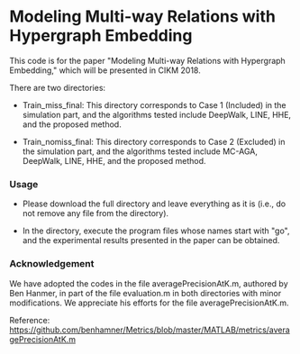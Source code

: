 # Modeling Multi-way Relations with Hypergraph Embedding
This code is for the paper "Modeling Multi-way Relations with Hypergraph Embedding," which will be presented in CIKM 2018.

There are two directories:

* Train_miss_final: This directory corresponds to Case 1 (Included) in the simulation part, and the algorithms tested include DeepWalk, LINE, HHE, and the proposed method.

* Train_nomiss_final: This directory corresponds to Case 2 (Excluded) in the simulation part, and the algorithms tested include MC-AGA, DeepWalk, LINE, HHE, and the proposed method.

### Usage

* Please download the full directory and leave everything as it is (i.e., do not remove any file from the directory).

* In the directory, execute the program files whose names start with "go", and the experimental results presented in the paper can be obtained.

### Acknowledgement
We have adopted the codes in the file averagePrecisionAtK.m, authored by Ben Hanmer, in part of the file evaluation.m in both directories with minor modifications. We appreciate his efforts for the file averagePrecisionAtK.m.

Reference: https://github.com/benhamner/Metrics/blob/master/MATLAB/metrics/averagePrecisionAtK.m
